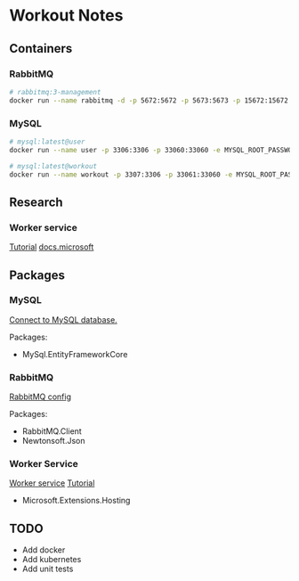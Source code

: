 # Workout Notes

## Containers

### RabbitMQ

``` BASH
# rabbitmq:3-management
docker run --name rabbitmq -d -p 5672:5672 -p 5673:5673 -p 15672:15672 rabbitmq:3-management
```

### MySQL

``` BASH
# mysql:latest@user
docker run --name user -p 3306:3306 -p 33060:33060 -e MYSQL_ROOT_PASSWORD=Welkom32! -d mysql:latest
```

``` BASH
# mysql:latest@workout
docker run --name workout -p 3307:3306 -p 33061:33060 -e MYSQL_ROOT_PASSWORD=Welkom32! -d mysql:latest
```

## Research

### Worker service

[Tutorial](https://codeburst.io/get-started-with-rabbitmq-2-consume-messages-using-hosted-service-e7e6a20b15a6)
[docs.microsoft](https://docs.microsoft.com/en-us/aspnet/core/fundamentals/host/hosted-services?view=aspnetcore-6.0&tabs=visual-studio)

## Packages

### MySQL

[Connect to MySQL database.](https://dev.mysql.com/doc/connector-net/en/connector-net-entityframework-core-example.html)

Packages:

- MySql.EntityFrameworkCore

### RabbitMQ

[RabbitMQ config](https://code-maze.com/aspnetcore-rabbitmq/)

Packages:

- RabbitMQ.Client
- Newtonsoft.Json

### Worker Service

[Worker service](https://docs.microsoft.com/en-us/aspnet/core/fundamentals/host/hosted-services?view=aspnetcore-6.0&tabs=netcore-cli)
[Tutorial](https://www.c-sharpcorner.com/article/how-to-call-background-service-from-net-core-web-api/)

- Microsoft.Extensions.Hosting

## TODO

- Add docker
- Add kubernetes
- Add unit tests
